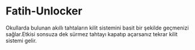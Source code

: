 # Fatih-Unlocker
Okullarda bulunan akıllı tahtaların kilit sistemini basit bir şekilde geçmenizi sağlar.Etkisi sonsuza dek sürmez tahtayı kapatıp açarsanız tekrar kilit sistemi gelir.
